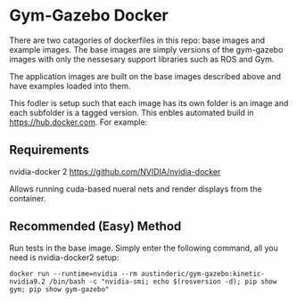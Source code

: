 # Gym-Gazebo Docker
There are two catagories of dockerfiles in this repo: base images and example images.  The base images are simply versions of the gym-gazebo images with only the nessesary support libraries such as ROS and Gym.

The application images are built on the base images described above and have examples loaded into them.

This fodler is setup such that each image has its own folder is an image and each subfolder is a tagged version.  This enbles automated build in https://hub.docker.com. For example:



## Requirements
nvidia-docker 2
https://github.com/NVIDIA/nvidia-docker

Allows running cuda-based nueral nets and render displays from the container.

## Recommended (Easy) Method
Run tests in the base image. Simply enter the following command, all you need is nvidia-docker2 setup:
```
docker run --runtime=nvidia --rm austinderic/gym-gazebo:kinetic-nvidia9.2 /bin/bash -c "nvidia-smi; echo $(rosversion -d); pip show gym; pip show gym-gazebo"
```


